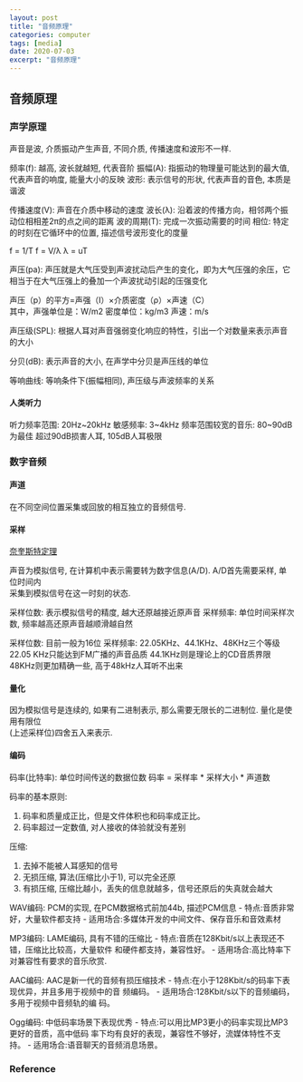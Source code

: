 ```yaml
---
layout: post
title: "音频原理"
categories: computer
tags: [media]
date: 2020-07-03
excerpt: "音频原理"
---
```


## 音频原理

### 声学原理

声音是波, 介质振动产生声音, 不同介质, 传播速度和波形不一样.

频率(f): 越高, 波长就越短, 代表音阶
振幅(A): 指振动的物理量可能达到的最大值, 代表声音的响度, 能量大小的反映
波形: 表示信号的形状, 代表声音的音色, 本质是谐波

传播速度(V): 声音在介质中移动的速度
波长(λ): 沿着波的传播方向，相邻两个振动位相相差2π的点之间的距离
波的周期(T): 完成一次振动需要的时间
相位: 特定的时刻在它循环中的位置, 描述信号波形变化的度量

f = 1/T
f = V/λ
λ = uT

声压(pa): 声压就是大气压受到声波扰动后产生的变化，即为大气压强的余压，它相当于在大气压强上的叠加一个声波扰动引起的压强变化

声压（p）的平方=声强（I）×介质密度（ρ）×声速（C）  
其中，声强单位是：W/m2 密度单位：kg/m3 声速：m/s  


声压级(SPL): 根据人耳对声音强弱变化响应的特性，引出一个对数量来表示声音的大小

分贝(dB): 表示声音的大小, 在声学中分贝是声压线的单位


等响曲线: 等响条件下(振幅相同), 声压级与声波频率的关系


#### 人类听力

听力频率范围: 20Hz~20kHz
敏感频率: 3~4kHz
频率范围较宽的音乐: 80~90dB为最佳
超过90dB损害人耳, 105dB人耳极限

### 数字音频

#### 声道
在不同空间位置采集或回放的相互独立的音频信号.

#### 采样

[奈奎斯特定理](https://baike.baidu.com/item/%E9%87%87%E6%A0%B7%E5%AE%9A%E7%90%86/8599843?fromtitle=%E5%A5%88%E5%A5%8E%E6%96%AF%E7%89%B9%E5%AE%9A%E7%90%86&fromid=10633479&fr=aladdin)

声音为模拟信号, 在计算机中表示需要转为数字信息(A/D). A/D首先需要采样, 单位时间内  
采集到模拟信号在这一时刻的状态.

采样位数: 表示模拟信号的精度, 越大还原越接近原声音
采样频率: 单位时间采样次数, 频率越高还原声音越顺滑越自然

采样位数: 目前一般为16位
采样频率: 22.05KHz、44.1KHz、48KHz三个等级
22.05 KHz只能达到FM广播的声音品质
44.1KHz则是理论上的CD音质界限
48KHz则更加精确一些, 高于48kHz人耳听不出来

#### 量化
因为模拟信号是连续的, 如果有二进制表示, 那么需要无限长的二进制位. 量化是使用有限位  
(上述采样位)四舍五入来表示.

#### 编码

码率(比特率): 单位时间传送的数据位数
码率 = 采样率 * 采样大小 * 声道数

码率的基本原则:
1. 码率和质量成正比，但是文件体积也和码率成正比。
2. 码率超过一定数值, 对人接收的体验就没有差别

压缩: 
1. 去掉不能被人耳感知的信号
2. 无损压缩, 算法(压缩比小于1), 可以完全还原
3. 有损压缩, 压缩比越小，丢失的信息就越多，信号还原后的失真就会越大

WAV编码: PCM的实现, 在PCM数据格式前加44b, 描述PCM信息
    - 特点:音质非常好，大量软件都支持
    - 适用场合:多媒体开发的中间文件、保存音乐和音效素材

MP3编码: LAME编码, 具有不错的压缩比
    - 特点:音质在128Kbit/s以上表现还不错，压缩比比较高，大量软件 和硬件都支持，兼容性好。
    - 适用场合:高比特率下对兼容性有要求的音乐欣赏.

AAC编码: AAC是新一代的音频有损压缩技术
    - 特点:在小于128Kbit/s的码率下表现优异，并且多用于视频中的音 频编码。
    - 适用场合:128Kbit/s以下的音频编码，多用于视频中音频轨的编 码。

Ogg编码: 中低码率场景下表现优秀
    - 特点:可以用比MP3更小的码率实现比MP3更好的音质，高中低码 率下均有良好的表现，兼容性不够好，流媒体特性不支持。
    - 适用场合:语音聊天的音频消息场景。

### Reference

